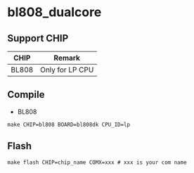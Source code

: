 # bl808_dualcore


## Support CHIP

|      CHIP        | Remark |
|:----------------:|:------:|
|BL808             |  Only for LP CPU      |

## Compile

- BL808

```
make CHIP=bl808 BOARD=bl808dk CPU_ID=lp
```

## Flash

```
make flash CHIP=chip_name COMX=xxx # xxx is your com name
```